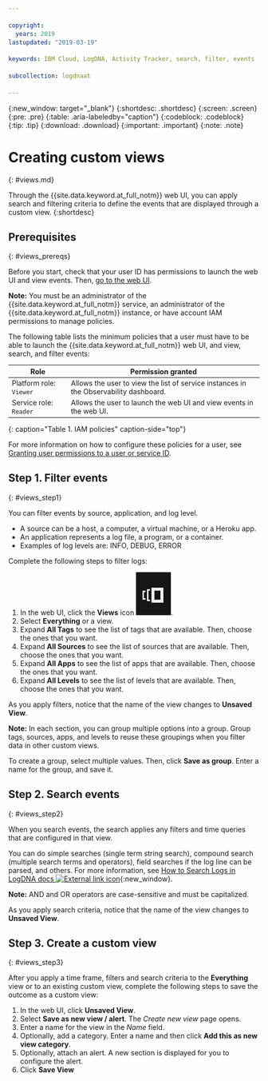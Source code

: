 ```yaml
---

copyright:
  years: 2019
lastupdated: "2019-03-19"

keywords: IBM Cloud, LogDNA, Activity Tracker, search, filter, events

subcollection: logdnaat

---
```


{:new_window: target="_blank"}
{:shortdesc: .shortdesc}
{:screen: .screen}
{:pre: .pre}
{:table: .aria-labeledby="caption"}
{:codeblock: .codeblock}
{:tip: .tip}
{:download: .download}
{:important: .important}
{:note: .note}


# Creating custom views
{: #views.md}

Through the {{site.data.keyword.at_full_notm}} web UI, you can apply search and filtering criteria to define the events that are displayed through a custom view.
{:shortdesc}


## Prerequisites
{: #views_prereqs}

Before you start, check that your user ID has permissions to launch the web UI and view events. Then, [go to the web UI](/docs/services/Activity-Tracker-with-LogDNA?topic=logdnaat-launch#launch).

**Note:** You must be an administrator of the {{site.data.keyword.at_full_notm}} service, an administrator of the {{site.data.keyword.at_full_notm}} instance, or have account IAM permissions to manage policies.

The following table lists the minimum policies that a user must have to be able to launch the {{site.data.keyword.at_full_notm}} web UI, and view, search, and filter events:

| Role                      | Permission granted            |
|---------------------------|-------------------------------|  
| Platform role: `Viewer`     | Allows the user to view the list of service instances in the Observability dashboard. |
| Service role: `Reader`      | Allows the user to launch the web UI and view events in the web UI.  |
{: caption="Table 1. IAM policies" caption-side="top"} 

For more information on how to configure these policies for a user, see [Granting user permissions to a user or service ID](/docs/services/Activity-Tracker-with-LogDNA?topic=logdnaat-iam_view_events#iam_view_events).



## Step 1. Filter events
{: #views_step1}

You can filter events by source, application, and log level. 

* A source can be a host, a computer, a virtual machine, or a Heroku app.
* An application represents a log file, a program, or a container.
* Examples of log levels are: INFO, DEBUG, ERROR

Complete the following steps to filter logs:

1. In the web UI, click the **Views** icon ![Configuration icon](images/views.png "Configuration icon").
2. Select **Everything** or a view.
3. Expand **All Tags** to see the list of tags that are available. Then, choose the ones that you want.
4. Expand **All Sources** to see the list of sources that are available. Then, choose the ones that you want.
5. Expand **All Apps** to see the list of apps that are available. Then, choose the ones that you want.
6. Expand **All Levels** to see the list of levels that are available. Then, choose the ones that you want.

As you apply filters, notice that the name of the view changes to **Unsaved View**.

**Note:** In each section, you can group multiple options into a group. Group tags, sources, apps, and levels to reuse these groupings when you filter data in other custom views.

To create a group, select multiple values. Then, click **Save as group**. Enter a name for the group, and save it.


## Step 2. Search events
{: #views_step2}

When you search events, the search applies any filters and time queries that are configured in that view.

You can do simple searches (single term string search), compound search (multiple search terms and operators), field searches if the log line can be parsed, and others. For more information, see [How to Search Logs in LogDNA docs ![External link icon](../../icons/launch-glyph.svg "External link icon")](https://docs.logdna.com/docs/search){:new_window}.

**Note:** AND and OR operators are case-sensitive and must be capitalized.

As you apply search criteria, notice that the name of the view changes to **Unsaved View**.



## Step 3. Create a custom view
{: #views_step3}

After you apply a time frame, filters and search criteria to the **Everything** view or to an existing custom view, complete the following steps to save the outcome as a custom view:

1. In the web UI, click **Unsaved View**.
2. Select **Save as new view / alert**. The *Create new view* page opens.
3. Enter a name for the view in the *Name* field.
4. Optionally, add a category. Enter a name and then click **Add this as new view category**.
5. Optionally, attach an alert. A new section is displayed for you to configure the alert.
6. Click **Save View**




